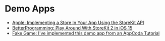 # Demo Apps 

* [Apple: Implementing a Store In Your App Using the StoreKit API
](https://developer.apple.com/documentation/storekit/in-app_purchase/implementing_a_store_in_your_app_using_the_storekit_api)
* [BetterProgramming: Play Around With StoreKit 2 in iOS 15](https://betterprogramming.pub/play-around-with-storekit-2-in-ios-15-f10a8b822b97)
* [Fake Game: I've implemented this demo app from an AppCoda Tutorial](https://github.com/alexpaul/In-App-Purchases/tree/main/FakeGame)
